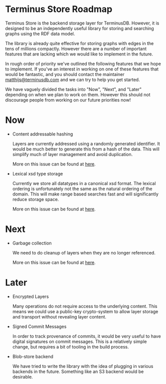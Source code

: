# Terminus Store Roadmap

Terminus Store is the backend storage layer for TerminusDB. However, it is designed to be an independently useful library for storing and searching graphs using the RDF data model.

The library is already quite effective for storing graphs with edges in the tens of millions compactly. However there are a number of important features that are lacking which we would like to implement in the future.

In rough order of priority we've outlined the following features that we hope to implement. If you've an interest in working on one of these features that would be fantastic, and you should contact the maintainer <matthijs@terminusdb.com> and we can try to help you get started.

We have vaguely divided the tasks into "Now", "Next", and "Later" depending on when we plan to work on them. However this should not discourage people from working on our future priorities now!

# Now

* Content addressable hashing

    Layers are currently addressed using a randomly generated identifier. It would be much better to generate this from a hash of the data. This will simplify much of layer management and avoid duplication.

    More on this issue can be found at [here](./CONTENT.md).

* Lexical xsd type storage

    Currently we store all datatypes in a canonical xsd format. The lexical ordering is unfortunately not the same as the natural ordering of the domain. This will make range based searches fast and will significantly reduce storage space.

    More on this issue can be found at [here](./LEXICAL.md).

# Next

* Garbage collection

    We need to do cleanup of layers when they are no longer referenced.

    More on this issue can be found at [here](./GARBAGE.md).

# Later

* Encrypted Layers

    Many operations do not require access to the underlying content. This means we could use a public-key crypto-system to allow layer storage and transport without revealing layer content.

* Signed Commit Messages

    In order to track provenance of commits, it would be very useful to have digital signatures on commit messages. This is a relatively simple change, but requires a bit of tooling in the build process.

* Blob-store backend

    We have tried to write the library with the idea of plugging in various backends in the future. Something like an S3 backend would be desirable.

